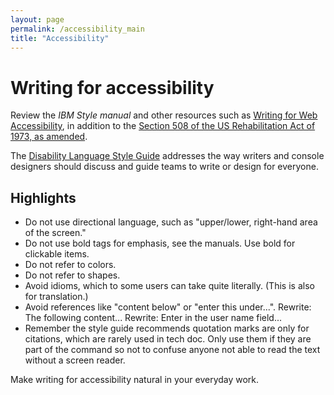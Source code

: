 ```yaml
---
layout: page
permalink: /accessibility_main
title: "Accessibility"
---
```


# Writing for accessibility

Review the _IBM Style manual_ and other resources such as [Writing for Web Accessibility](https://www.w3.org/WAI/tips/writing/), in addition to the [Section 508 of the US Rehabilitation Act of 1973, as amended](https://www.w3.org/WAI/policies/united-states/#section-508-of-the-us-rehabilitation-act-of-1973-as-amended).

The [Disability Language Style Guide](https://ncdj.org/style-guide/) addresses the way writers and console designers should discuss and guide teams to write or design for everyone.

## Highlights 

- Do not use directional language, such as "upper/lower, right-hand area of the screen."
- Do not use bold tags for emphasis, see the manuals. Use bold for clickable items.
- Do not refer to colors.
- Do not refer to shapes.
- Avoid idioms, which to some users can take quite literally. (This is also for translation.)
- Avoid references like "content below" or "enter this under...". Rewrite: The following content... Rewrite: Enter in the user name field...
- Remember the style guide recommends quotation marks are only for citations, which are rarely used in tech doc. Only use them if they are part of the command so not to confuse anyone not able to read the text without a screen reader.

Make writing for accessibility natural in your everyday work.




